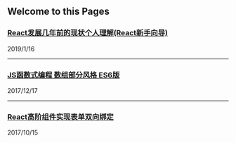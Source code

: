 ## Welcome to this Pages

### [React发展几年前的现状个人理解(React新手向导)](https://yjy5264.github.io/blogs/base)
2019/1/16

---
### [JS函数式编程 数组部分风格 ES6版](https://yjy5264.github.io/blogs/FP)
2017/12/17

---
### [React高阶组件实现表单双向绑定](https://yjy5264.github.io/blogs/form)
2017/10/15
